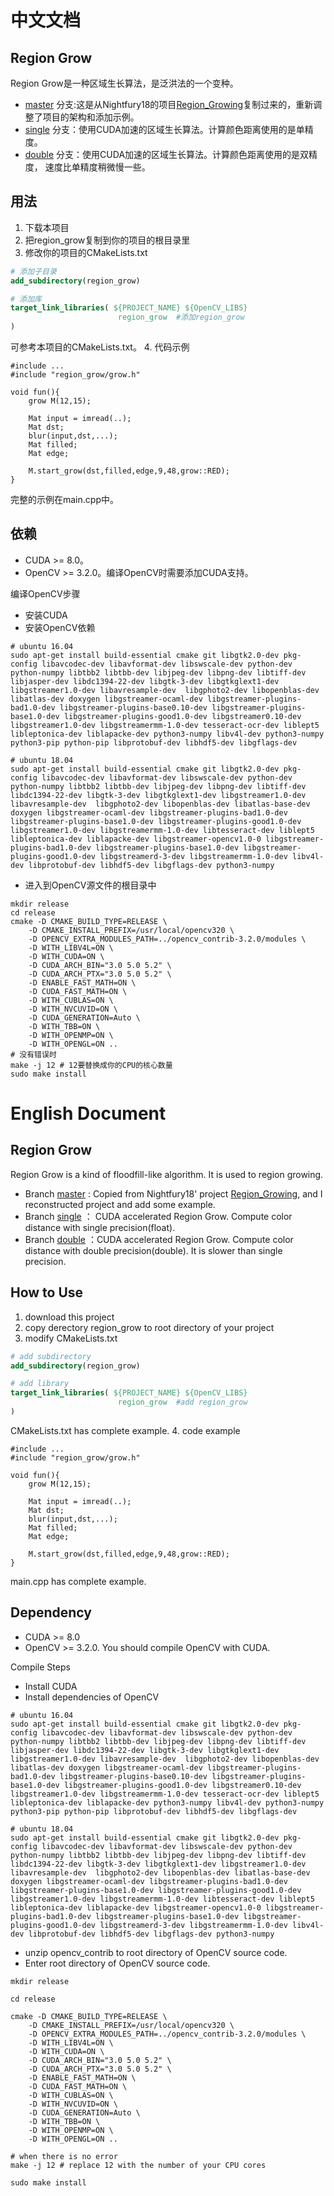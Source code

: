 # 中文文档
## Region Grow
Region Grow是一种区域生长算法，是泛洪法的一个变种。
* [master](https://github.com/Mannix1994/Region_Growing/tree/master)
分支:这是从Nightfury18的项目[Region_Growing](https://github.com/Nightfury18/Region_Growing)复制过来的，重新调整了项目的架构和添加示例。
* [single](https://github.com/Mannix1994/Region_Growing/tree/single)
分支：使用CUDA加速的区域生长算法。计算颜色距离使用的是单精度。
* [double](https://github.com/Mannix1994/Region_Growing/tree/double)
分支：使用CUDA加速的区域生长算法。计算颜色距离使用的是双精度，
速度比单精度稍微慢一些。
## 用法
1. 下载本项目
2. 把region_grow复制到你的项目的根目录里
3. 修改你的项目的CMakeLists.txt
```cmake
# 添加子目录
add_subdirectory(region_grow)

# 添加库
target_link_libraries( ${PROJECT_NAME} ${OpenCV_LIBS} 
                        region_grow  #添加region_grow
)
```
可参考本项目的CMakeLists.txt。
4. 代码示例
```
#include ...
#include "region_grow/grow.h"

void fun(){
    grow M(12,15);
    
    Mat input = imread(..);
    Mat dst;
    blur(input,dst,...);
    Mat filled;
    Mat edge;
    
    M.start_grow(dst,filled,edge,9,48,grow::RED);
}
```
完整的示例在main.cpp中。

## 依赖
* CUDA >= 8.0。
* OpenCV >= 3.2.0。编译OpenCV时需要添加CUDA支持。

编译OpenCV步骤
* 安装CUDA
* 安装OpenCV依赖
```
# ubuntu 16.04
sudo apt-get install build-essential cmake git libgtk2.0-dev pkg-config libavcodec-dev libavformat-dev libswscale-dev python-dev python-numpy libtbb2 libtbb-dev libjpeg-dev libpng-dev libtiff-dev libjasper-dev libdc1394-22-dev libgtk-3-dev libgtkglext1-dev libgstreamer1.0-dev libavresample-dev  libgphoto2-dev libopenblas-dev libatlas-dev doxygen libgstreamer-ocaml-dev libgstreamer-plugins-bad1.0-dev libgstreamer-plugins-base0.10-dev libgstreamer-plugins-base1.0-dev libgstreamer-plugins-good1.0-dev libgstreamer0.10-dev libgstreamer1.0-dev libgstreamermm-1.0-dev tesseract-ocr-dev liblept5 libleptonica-dev liblapacke-dev python3-numpy libv4l-dev python3-numpy python3-pip python-pip libprotobuf-dev libhdf5-dev libgflags-dev

# ubuntu 18.04
sudo apt-get install build-essential cmake git libgtk2.0-dev pkg-config libavcodec-dev libavformat-dev libswscale-dev python-dev python-numpy libtbb2 libtbb-dev libjpeg-dev libpng-dev libtiff-dev libdc1394-22-dev libgtk-3-dev libgtkglext1-dev libgstreamer1.0-dev libavresample-dev  libgphoto2-dev libopenblas-dev libatlas-base-dev doxygen libgstreamer-ocaml-dev libgstreamer-plugins-bad1.0-dev libgstreamer-plugins-base1.0-dev libgstreamer-plugins-good1.0-dev libgstreamer1.0-dev libgstreamermm-1.0-dev libtesseract-dev liblept5 libleptonica-dev liblapacke-dev libgstreamer-opencv1.0-0 libgstreamer-plugins-bad1.0-dev libgstreamer-plugins-base1.0-dev libgstreamer-plugins-good1.0-dev libgstreamerd-3-dev libgstreamermm-1.0-dev libv4l-dev libprotobuf-dev libhdf5-dev libgflags-dev python3-numpy
```
* 进入到OpenCV源文件的根目录中
```
mkdir release
cd release
cmake -D CMAKE_BUILD_TYPE=RELEASE \
	-D CMAKE_INSTALL_PREFIX=/usr/local/opencv320 \
	-D OPENCV_EXTRA_MODULES_PATH=../opencv_contrib-3.2.0/modules \
	-D WITH_LIBV4L=ON \
	-D WITH_CUDA=ON \
	-D CUDA_ARCH_BIN="3.0 5.0 5.2" \
	-D CUDA_ARCH_PTX="3.0 5.0 5.2" \
	-D ENABLE_FAST_MATH=ON \
	-D CUDA_FAST_MATH=ON \
	-D WITH_CUBLAS=ON \
	-D WITH_NVCUVID=ON \
	-D CUDA_GENERATION=Auto \
	-D WITH_TBB=ON \
	-D WITH_OPENMP=ON \
	-D WITH_OPENGL=ON ..
# 没有错误时
make -j 12 # 12要替换成你的CPU的核心数量
sudo make install
```

# English Document
## Region Grow
Region Grow is a kind of floodfill-like algorithm. It is used to region growing.
* Branch [master](https://github.com/Mannix1994/Region_Growing/tree/master)
: Copied from Nightfury18' project [Region_Growing](https://github.com/Nightfury18/Region_Growing),
and I reconstructed project and add some example.
* Branch [single](https://github.com/Mannix1994/Region_Growing/tree/single)
： CUDA accelerated Region Grow. Compute color distance with single precision(float).
* Branch [double](https://github.com/Mannix1994/Region_Growing/tree/double)
：CUDA accelerated Region Grow. Compute color distance with double precision(double).
It is slower than single precision.
## How to Use
1. download this project
2. copy derectory region_grow to root directory of your project
3. modify CMakeLists.txt
```cmake
# add subdirectory
add_subdirectory(region_grow)

# add library
target_link_libraries( ${PROJECT_NAME} ${OpenCV_LIBS} 
                        region_grow  #add region_grow
)
```
CMakeLists.txt has complete example.
4. code example
```
#include ...
#include "region_grow/grow.h"

void fun(){
    grow M(12,15);
    
    Mat input = imread(..);
    Mat dst;
    blur(input,dst,...);
    Mat filled;
    Mat edge;
    
    M.start_grow(dst,filled,edge,9,48,grow::RED);
}
```
main.cpp has complete example.

## Dependency
* CUDA >= 8.0
* OpenCV >= 3.2.0. You should compile OpenCV with CUDA.

Compile Steps
* Install CUDA
* Install dependencies of OpenCV
```
# ubuntu 16.04
sudo apt-get install build-essential cmake git libgtk2.0-dev pkg-config libavcodec-dev libavformat-dev libswscale-dev python-dev python-numpy libtbb2 libtbb-dev libjpeg-dev libpng-dev libtiff-dev libjasper-dev libdc1394-22-dev libgtk-3-dev libgtkglext1-dev libgstreamer1.0-dev libavresample-dev  libgphoto2-dev libopenblas-dev libatlas-dev doxygen libgstreamer-ocaml-dev libgstreamer-plugins-bad1.0-dev libgstreamer-plugins-base0.10-dev libgstreamer-plugins-base1.0-dev libgstreamer-plugins-good1.0-dev libgstreamer0.10-dev libgstreamer1.0-dev libgstreamermm-1.0-dev tesseract-ocr-dev liblept5 libleptonica-dev liblapacke-dev python3-numpy libv4l-dev python3-numpy python3-pip python-pip libprotobuf-dev libhdf5-dev libgflags-dev

# ubuntu 18.04
sudo apt-get install build-essential cmake git libgtk2.0-dev pkg-config libavcodec-dev libavformat-dev libswscale-dev python-dev python-numpy libtbb2 libtbb-dev libjpeg-dev libpng-dev libtiff-dev libdc1394-22-dev libgtk-3-dev libgtkglext1-dev libgstreamer1.0-dev libavresample-dev  libgphoto2-dev libopenblas-dev libatlas-base-dev doxygen libgstreamer-ocaml-dev libgstreamer-plugins-bad1.0-dev libgstreamer-plugins-base1.0-dev libgstreamer-plugins-good1.0-dev libgstreamer1.0-dev libgstreamermm-1.0-dev libtesseract-dev liblept5 libleptonica-dev liblapacke-dev libgstreamer-opencv1.0-0 libgstreamer-plugins-bad1.0-dev libgstreamer-plugins-base1.0-dev libgstreamer-plugins-good1.0-dev libgstreamerd-3-dev libgstreamermm-1.0-dev libv4l-dev libprotobuf-dev libhdf5-dev libgflags-dev python3-numpy
```
* unzip opencv_contrib to root directory of OpenCV source code.
* Enter root directory of OpenCV source code.
```
mkdir release

cd release

cmake -D CMAKE_BUILD_TYPE=RELEASE \
	-D CMAKE_INSTALL_PREFIX=/usr/local/opencv320 \
	-D OPENCV_EXTRA_MODULES_PATH=../opencv_contrib-3.2.0/modules \
	-D WITH_LIBV4L=ON \
	-D WITH_CUDA=ON \
	-D CUDA_ARCH_BIN="3.0 5.0 5.2" \
	-D CUDA_ARCH_PTX="3.0 5.0 5.2" \
	-D ENABLE_FAST_MATH=ON \
	-D CUDA_FAST_MATH=ON \
	-D WITH_CUBLAS=ON \
	-D WITH_NVCUVID=ON \
	-D CUDA_GENERATION=Auto \
	-D WITH_TBB=ON \
	-D WITH_OPENMP=ON \
	-D WITH_OPENGL=ON ..
	
# when there is no error
make -j 12 # replace 12 with the number of your CPU cores

sudo make install
```
